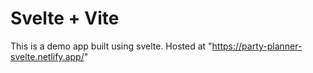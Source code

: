 # Svelte + Vite

This is a demo app built using svelte. 
Hosted at "https://party-planner-svelte.netlify.app/" 
